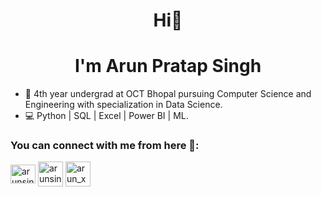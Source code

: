 <h1 align="center">Hi👋</h1>
<h1 align="center">I'm Arun Pratap Singh</h1>

- 🔭 4th year undergrad at OCT Bhopal pursuing Computer Science and Engineering with specialization in Data Science.
- 💻 Python | SQL | Excel | Power BI | ML.


<h3 align="left">You can connect with me from here 📧:</h3>
<p align="left">
<a href="https://linkedin.com/in/arunsingh02" target="blank"><img align="center" src="https://raw.githubusercontent.com/rahuldkjain/github-profile-readme-generator/master/src/images/icons/Social/linked-in-alt.svg" alt="arunsingh02" height="30" width="40" /></a>
<a href="https://arunsingh952001@gmail.com"target="blank"><img align="center" src="https://cdn4.iconfinder.com/data/icons/social-media-logos-6/512/112-gmail_email_mail-512.png" alt="arunsingh952001@gmail.com" height="40" width="40" /></a>
<a href="https://twitter.com/arun_x2_"target="blank"><img align="center" src="https://pbs.twimg.com/profile_images/1683364783033139200/q256m4uQ_400x400.jpg" alt="arun_x2_" height="40" width="40" /></a>
  
</p>


